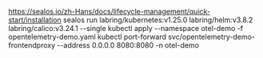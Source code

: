 https://sealos.io/zh-Hans/docs/lifecycle-management/quick-start/installation
sealos run labring/kubernetes:v1.25.0 labring/helm:v3.8.2 labring/calico:v3.24.1 --single
kubectl apply --namespace otel-demo -f opentelemetry-demo.yaml
kubectl port-forward svc/opentelemetry-demo-frontendproxy --address 0.0.0.0 8080:8080 -n otel-demo
